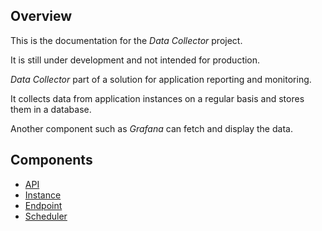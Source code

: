 ## Overview

This is the documentation for the _Data Collector_ project.

It is still under development and not intended for production.


_Data Collector_ part of a solution for application reporting and monitoring.

It collects data from application instances on a regular basis and 
stores them in a database.

Another component such as _Grafana_ can fetch and display the data.

## Components

* [API](./components/api.md)
* [Instance](./components/instance.md)
* [Endpoint](components/endpoint.md)
* [Scheduler](components/scheduler.md)

